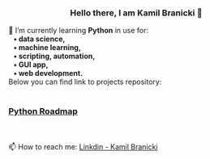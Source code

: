 <!--### Hello there 👋-->

<!--
**KamilBranicki/KamilBranicki** is a ✨ _special_ ✨ repository because its `README.md` (this file) appears on your GitHub profile.

Here are some ideas to get you started:

- 🔭 I’m currently working on ...
- 🌱 I’m currently learning ...
- 👯 I’m looking to collaborate on ...
- 🤔 I’m looking for help with ...
- 💬 Ask me about ...
- 📫 How to reach me: ...
- 😄 Pronouns: ...
- ⚡ Fun fact: ...
-->

<h3 align="center">Hello there, I am Kamil Branicki 👋</h3>
🌱 I’m currently learning <strong>Python</strong> in use for:</br><strong>
&nbsp;&nbsp;&nbsp;• data science,</br>
&nbsp;&nbsp;&nbsp;• machine learning,</br>
&nbsp;&nbsp;&nbsp;• scripting, automation,</br> 
&nbsp;&nbsp;&nbsp;• GUI app,</br>
&nbsp;&nbsp;&nbsp;• web development.</strong></br>
   Below you can find link to projects repository:</strong></br>&nbsp;&nbsp;&nbsp;
   <h3><a href="https://github.com/KamilBranicki/Python_roadmap" target="_blank"><strong>Python Roadmap</strong></a></h3></br></br>
📫 How to reach me: <a href="https://www.linkedin.com/in/kamil-branicki-762957234/" target="_blank">Linkdin - Kamil Branicki</a>
